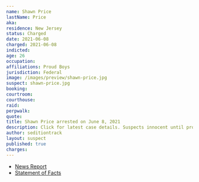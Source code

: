 ```yaml
---
name: Shawn Price
lastName: Price
aka:
residence: New Jersey
status: Charged
date: 2021-06-08
charged: 2021-06-08
indicted:
age: 26
occupation:
affiliations: Proud Boys
jurisdiction: Federal
image: /images/preview/shawn-price.jpg
suspect: shawn-price.jpg
booking:
courtroom:
courthouse:
raid:
perpwalk:
quote:
title: Shawn Price arrested on June 8, 2021
description: Click for latest case details. Suspects innocent until proven guilty.
author: seditiontrack
layout: suspect
published: true
charges:
---
```

- [News Report](https://www.dailyrecord.com/story/news/2021/06/08/capitol-riot-rockaway-twp-proud-boys-member-charged-role-deadly-attack/7606726002/)
- [Statement of Facts](https://www.justice.gov/usao-dc/case-multi-defendant/file/1402491/download)
